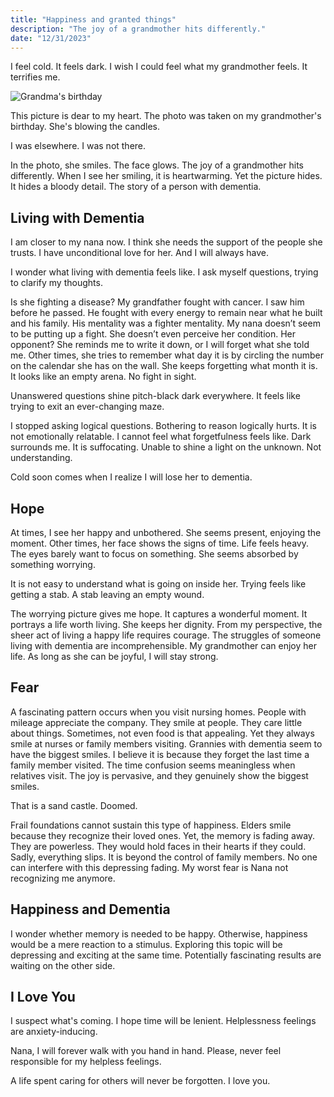 ```yaml
---
title: "Happiness and granted things"
description: "The joy of a grandmother hits differently."
date: "12/31/2023"
---
```


I feel cold. It feels dark. I wish I could feel what my grandmother feels. It terrifies me.

![Grandma's birthday](/images/posts/GrandmaBD.png)

This picture is dear to my heart. The photo was taken on my grandmother's birthday. She's blowing the candles.

I was elsewhere. I was not there.

In the photo, she smiles. The face glows. The joy of a grandmother hits differently. When I see her smiling, it is heartwarming. Yet the picture hides. It hides a bloody detail. The story of a person with dementia.

## Living with Dementia

I am closer to my nana now. I think she needs the support of the people she trusts. I have unconditional love for her. And I will always have.

I wonder what living with dementia feels like. I ask myself questions, trying to clarify my thoughts.

Is she fighting a disease? My grandfather fought with cancer. I saw him before he passed. He fought with every energy to remain near what he built and his family. His mentality was a fighter mentality. My nana doesn’t seem to be putting up a fight. She doesn’t even perceive her condition. Her opponent? She reminds me to write it down, or I will forget what she told me. Other times, she tries to remember what day it is by circling the number on the calendar she has on the wall. She keeps forgetting what month it is. It looks like an empty arena. No fight in sight.

Unanswered questions shine pitch-black dark everywhere. It feels like trying to exit an ever-changing maze.

I stopped asking logical questions. Bothering to reason logically hurts. It is not emotionally relatable. I cannot feel what forgetfulness feels like. Dark surrounds me. It is suffocating. Unable to shine a light on the unknown. Not understanding.

Cold soon comes when I realize I will lose her to dementia.

## Hope

At times, I see her happy and unbothered. She seems present, enjoying the moment. Other times, her face shows the signs of time. Life feels heavy. The eyes barely want to focus on something. She seems absorbed by something worrying.

It is not easy to understand what is going on inside her. Trying feels like getting a stab. A stab leaving an empty wound.

The worrying picture gives me hope. It captures a wonderful moment. It portrays a life worth living. She keeps her dignity. From my perspective, the sheer act of living a happy life requires courage. The struggles of someone living with dementia are incomprehensible. My grandmother can enjoy her life. As long as she can be joyful, I will stay strong.

## Fear

A fascinating pattern occurs when you visit nursing homes. People with mileage appreciate the company. They smile at people. They care little about things. Sometimes, not even food is that appealing. Yet they always smile at nurses or family members visiting. Grannies with dementia seem to have the biggest smiles. I believe it is because they forget the last time a family member visited.
The time confusion seems meaningless when relatives visit. The joy is pervasive, and they genuinely show the biggest smiles.

That is a sand castle. Doomed.

Frail foundations cannot sustain this type of happiness. Elders smile because they recognize their loved ones. Yet, the memory is fading away. They are powerless. They would hold faces in their hearts if they could. Sadly, everything slips. It is beyond the control of family members. No one can interfere with this depressing fading. My worst fear is Nana not recognizing me anymore.

## Happiness and Dementia

I wonder whether memory is needed to be happy. Otherwise, happiness would be a mere reaction to a stimulus. Exploring this topic will be depressing and exciting at the same time. Potentially fascinating results are waiting on the other side.

## I Love You

I suspect what's coming. I hope time will be lenient. Helplessness feelings are anxiety-inducing.

Nana, I will forever walk with you hand in hand. Please, never feel responsible for my helpless feelings.

A life spent caring for others will never be forgotten. I love you.
